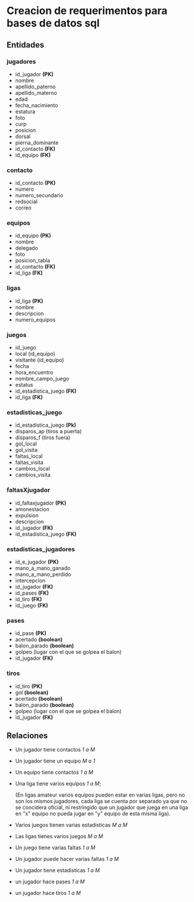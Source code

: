 # Creacion de requerimentos para bases de datos sql

## Entidades

### jugadores

- id_jugador **(PK)**
- nombre
- apellido_paterno
- apellido_materno
- edad
- fecha_nacimiento
- estatura
- foto
- curp
- posicion
- dorsal
- pierna_dominante
- id_contacto **(FK)**
- id_equipo **(FK)**

### contacto

- id_contacto **(PK)**
- numero
- numero_secundario
- redsocial
- correo

### equipos

- id_equipo **(PK)**
- nombre
- delegado
- foto
- posicion_tabla
- id_contacto **(FK)**
- id_liga **(FK)**

### ligas

- id_liga **(PK)**
- nombre
- descripcion
- numero_equipos

### juegos

- id_juego
- local (id_equipo)
- visitante (id_equipo)
- fecha
- hora_encuentro
- nombre_campo_juego
- estatus
- id_estadistica_juego **(FK)**
- id_liga **(FK)**

### estadisticas_juego

- id_estadistica_juego **(Pk)**
- disparos_ap (tiros a puerta)
- disparos_f (tiros fuera)
- gol_local
- gol_visita
- faltas_local
- faltas_visita
- cambios_local
- cambios_visita

### faltasXjugador

- id_faltaxjugador **(PK)**
- amonestacion
- expulsion
- descripcion
- id_jugador **(FK)**
- id_estadistica_juego **(FK)**

### estadisticas_jugadores

- id_e_jugador **(PK)**
- mano_a_mano_ganado
- mano_a_mano_perdido
- intercepcion
- id_jugador **(FK)**
- id_pases **(FK)**
- id_tiro **(FK)**
- id_juego **(FK)**

### pases

- id_pase **(PK)**
- acertado **(boolean)**
- balon_parado **(boolean)**
- golpeo (lugar con el que se golpea el balon)
- id_jugador **(FK)**

### tiros

- id_tiro **(PK)**
- gol **(boolean)**
- acertado **(boolean)**
- balon_parado **(boolean)**
- golpeo (lugar con el que se golpea el balon)
- id_jugador **(FK)**

## Relaciones

- Un jugador tiene contactos _1 a M_
- Un jugador tiene un equipo _M a 1_
- Un equipo tiene contactos _1 a M_
- Una liga tiene varios equipos _1 a M_;

  (En ligas amateur varios equipos pueden estar en varias ligas, pero no son los mismos jugadores, cada liga se cuenta por separado ya que no se concidera oficial, ni restringido que un jugador que juega en una liga en "x" equipo no pueda jugar en "y" equipo de esta misma liga).

- Varios juegos tienen varias estadisticas _M a M_
- Las ligas tienes varios juegos _M a M_
- Un juego tiene varias faltas _1 a M_
- Un jugador puede hacer varias faltas _1 a M_
- Un jugador tiene estadisticas _1 a M_
- un jugador hace pases _1 a M_
- un jugador hace tiros _1 a M_
